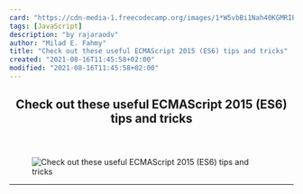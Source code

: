```yaml
---
card: "https://cdn-media-1.freecodecamp.org/images/1*W5vbBi1Nah40KGMRIE1GJw.jpeg"
tags: [JavaScript]
description: "by rajaraodv"
author: "Milad E. Fahmy"
title: "Check out these useful ECMAScript 2015 (ES6) tips and tricks"
created: "2021-08-16T11:45:58+02:00"
modified: "2021-08-16T11:45:58+02:00"
---
```

<div class="site-wrapper">
<main id="site-main" class="site-main outer">
<div class="inner">
<article class="post-full post tag-javascript tag-tech tag-programming tag-web-development tag-technology ">
<header class="post-full-header">
<h1 class="post-full-title">Check out these useful ECMAScript 2015 (ES6) tips and tricks</h1>
</header>
<figure class="post-full-image">
<picture>
<source media="(max-width: 700px)" sizes="1px" srcset="data:image/gif;base64,R0lGODlhAQABAIAAAAAAAP///yH5BAEAAAAALAAAAAABAAEAAAIBRAA7 1w">
<source media="(min-width: 701px)" sizes="(max-width: 800px) 400px,
(max-width: 1170px) 700px,
1400px" srcset="https://cdn-media-1.freecodecamp.org/images/1*W5vbBi1Nah40KGMRIE1GJw.jpeg 300w,
https://cdn-media-1.freecodecamp.org/images/1*W5vbBi1Nah40KGMRIE1GJw.jpeg 600w,
https://cdn-media-1.freecodecamp.org/images/1*W5vbBi1Nah40KGMRIE1GJw.jpeg 1000w,
https://cdn-media-1.freecodecamp.org/images/1*W5vbBi1Nah40KGMRIE1GJw.jpeg 2000w">
<img onerror="this.style.display='none'" src="https://cdn-media-1.freecodecamp.org/images/1*W5vbBi1Nah40KGMRIE1GJw.jpeg" alt="Check out these useful ECMAScript 2015 (ES6) tips and tricks">
</picture>
</figure>
<section class="post-full-content">
<div class="post-content medium-migrated-article">
</div>
<hr>
</section>
</article>
</div>
</main>
</div>
<!-- Google Tag Manager (noscript) -->
<!-- End Google Tag Manager (noscript) -->
